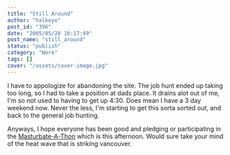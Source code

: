 ```yaml
---
title: "Still Around"
author: "halkeye"
post_id: "396"
date: "2005/05/28 16:17:49"
post_name: "still_around"
status: "publish"
category: "Work"
tags: []
cover: "/assets/cover-image.jpg"
---
```


I have to appologize for abandoning the site. The job hunt ended up taking too long, so I had to take a position at dads place. It drains alot out of me, I'm so not used to having to get up 4:30. Does mean I have a 3 day weekend now. Never the less, I'm starting to get this sorta sorted out, and back to the general job hunting.

Anyways, I hope everyone has been good and pledging or participating in the [Masturbate-A-Thon](https://www.masturbate-a-thon.com/) which is this afternoon. Would sure take your mind of the heat wave that is striking vancouver.
